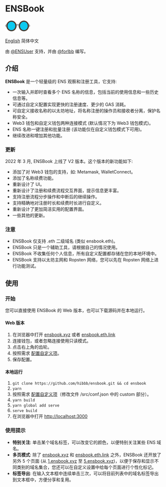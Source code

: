 # ENSBook

<img src="public/img/logo-glasses-600x300.png" alt="ENSBook Logo" width="80px" height="40px" />

[English](./README.md) 简体中文

由 [@ENSUser](https://twitter.com/ensuser) 支持，并由 [@forlbb](https://twitter.com/forlbb) 编写。

## 介绍

**ENSBook** 是一个轻量级的 ENS 观察和注册工具，它支持:

- 一次输入并即时查看多个 ENS 名称的信息，包括当前的使用信息和一些历史信息等。
- 可通过自定义配置实现更快的注册速度、更少的 GAS 消耗。
- 可自定义接收名称的以太坊地址，将名称注册的操作员和接收者分离，保护名称安全。
- Web3 钱包和自定义钱包两种连接模式 (默认情况下为 Web3 钱包模式)。
- ENS 名称一键注册和批量注册 (该功能仅在自定义钱包模式下可用)。
- 继续改进和增加其他功能。

### 更新

2022 年 3 月, ENSBook 上线了 V2 版本。这个版本的新功能如下:

- 添加了对 Web3 钱包的支持，如: Metamask, WalletConnect。
- 添加了名称续费功能。
- 重新设计了 UI。
- 重新设计了注册和续费流程交互界面，提示信息更丰富。
- 支持注册流程分步操作和中断后的继续操作。
- 支持精确地对注册时长和续费时长进行自定义。
- 重新设计了更加简洁实用的配置界面。
- 一些其他的更新。

### 注意

- ENSBook 仅支持 .eth 二级域名 (类似 ensbook.eth)。
- ENSBook 只是一个辅助工具，请根据自己的情况使用。
- ENSBook 不收集任何个人信息，所有自定义配置都存储在您的本地环境中。
- ENSBook 支持以太坊主网和 Ropsten 网络，您可以先在 Ropsten 网络上进行功能测试。

## 使用

### 开始

您可以直接使用 ENSBook 的 Web 版本，也可以下载源码并在本地运行。

#### Web 版本

1. 在浏览器中打开 [ensbook.xyz](https://ensbook.xyz/) 或者 [ensbook.eth.link](https://ensbook.eth.link/)
2. 连接钱包，或者忽略连接使用只读模式。
3. 点击右上角的齿轮。
4. 按照需求 [配置自定义项](#自定义配置)。
5. 保存配置。

#### 本地运行

1. `git clone https://github.com/hibbb/ensbook.git && cd ensbook`
2. `yarn`
3. 按照需求 [配置自定义项](#自定义配置)（修改文件 /src/conf.json 中的 custom 部分）。
4. `yarn build`
5. `yarn global add serve`
6. `serve build`
7. 在浏览器中打开 [http://localhost:3000](http://localhost:3000)

### 使用提示

- **特别关注**: 单击某个域名标签，可以改变它的颜色，以便特别关注某些 ENS 域名。
- **多页模式**: 除了 [ensbook.xyz](https://ensbook.xyz/) 和 [ensbook.eth.link](https://ensbook.eth.link/) 之外，ENSBook 还开放了另外 5 个页面 (从 [1.ensbook.xyz](https://1.ensbook.xyz/) 至 [5.ensbook.xyz](https://5.ensbook.xyz/))，以便于保存和显示不同类别的域名集合，您还可以在自定义设置中给每个页面进行个性化标记。
- **标签导出**: 在输入文本框中连续单击三次，可以将目前列表中的域名标签导出到文本框中，方便分享和复用。
